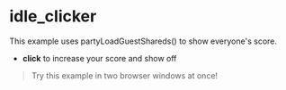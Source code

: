 # idle_clicker

This example uses partyLoadGuestShareds() to show everyone's score.

- **click** to increase your score and show off

> Try this example in two browser windows at once!
